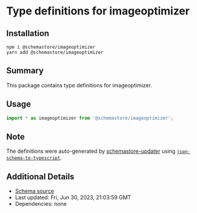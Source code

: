 # Type definitions for imageoptimizer

## Installation

```
npm i @schemastore/imageoptimizer
yarn add @schemastore/imageoptimizer
```

## Summary

This package contains type definitions for imageoptimizer.

## Usage

```ts
import * as imageoptimizer from '@schemastore/imageoptimizer';
```

## Note

The definitions were auto-generated by [schemastore-updater](https://github.com/ffflorian/schemastore-updater) using [`json-schema-to-typescript`](https://www.npmjs.com/package/json-schema-to-typescript).

## Additional Details

* [Schema source](https://github.com/SchemaStore/schemastore/tree/master/src/schemas/json/imageoptimizer)
* Last updated: Fri, Jun 30, 2023, 21:03:59 GMT
* Dependencies: none
